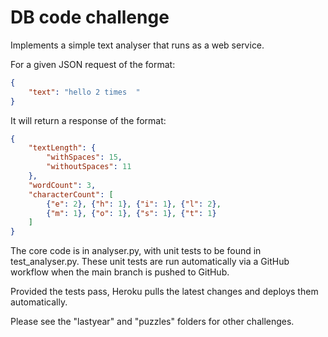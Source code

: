 # DB code challenge

Implements a simple text analyser that runs as a web service.

For a given JSON request of the format:
```json
{
    "text": "hello 2 times  "
}
```
It will return a response of the format:
```json
{
    "textLength": {
        "withSpaces": 15,
        "withoutSpaces": 11
    },
    "wordCount": 3,
    "characterCount": [
        {"e": 2}, {"h": 1}, {"i": 1}, {"l": 2},
        {"m": 1}, {"o": 1}, {"s": 1}, {"t": 1}
    ]
}
```

The core code is in analyser.py, with unit tests to be found in test_analyser.py.
These unit tests are run automatically via a GitHub workflow when the main branch is pushed to GitHub.

Provided the tests pass, Heroku pulls the latest changes and deploys them automatically.

Please see the "lastyear" and "puzzles" folders for other challenges.
